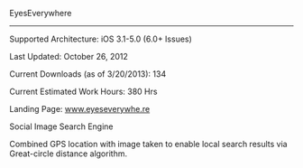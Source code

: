 
EyesEverywhere

--------------------------------------------------------


Supported Architecture: iOS 3.1-5.0 (6.0+ Issues)

Last Updated: October 26, 2012

Current Downloads (as of 3/20/2013): 134

Current Estimated Work Hours: 380 Hrs

Landing Page: www.eyeseverywhe.re

Social Image Search Engine

Combined GPS location with image taken to enable local search results via Great-circle distance algorithm.
